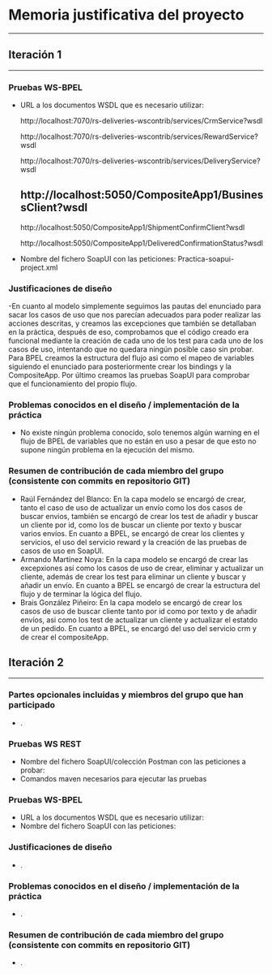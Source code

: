 # Memoria justificativa del proyecto
---------------------------------------------------------------------
 
## Iteración 1
---------------------------------------------------------------------
 
### Pruebas WS-BPEL
- URL a los documentos WSDL que es necesario utilizar:
 
    http://localhost:7070/rs-deliveries-wscontrib/services/CrmService?wsdl
 
    http://localhost:7070/rs-deliveries-wscontrib/services/RewardService?wsdl
 
    http://localhost:7070/rs-deliveries-wscontrib/services/DeliveryService?wsdl

    http://localhost:5050/CompositeApp1/BusinessClient?wsdl
  - 
    http://localhost:5050/CompositeApp1/ShipmentConfirmClient?wsdl 

    http://localhost:5050/CompositeApp1/DeliveredConfirmationStatus?wsdl


- Nombre del fichero SoapUI con las peticiones: Practica-soapui-project.xml
 
### Justificaciones de diseño
-En cuanto al modelo simplemente seguimos las pautas del enunciado para sacar los casos de uso que nos parecían adecuados para poder realizar las acciones descritas, y creamos las excepciones que también se detallaban en la práctica, después de eso, comprobamos que el código creado era funcional mediante la creación de cada uno de los test para cada uno de los casos de uso, intentando que no quedara ningún posible caso sin probar. Para BPEL creamos la estructura del flujo asi como el mapeo de variables siguiendo el enunciado para posteriormente crear los bindings y la CompositeApp. Por último creamos las pruebas SoapUI para comprobar que el funcionamiento del propio flujo.
 
 
### Problemas conocidos en el diseño / implementación de la práctica
- No existe ningún problema conocido, solo tenemos algún warning en el flujo de BPEL de variables que no están en uso a pesar de que esto no supone ningún problema en la ejecución del mismo.
 
### Resumen de contribución de cada miembro del grupo (consistente con commits en repositorio GIT)
- Raúl Fernández del Blanco: En la capa modelo se encargó de crear, tanto el caso de uso de actualizar un envío como los dos casos de buscar envios, también se encargó de crear los test de añadir y buscar un cliente por id, como los de buscar un cliente por texto y buscar varios envíos. En cuanto a BPEL, se encargó de crear los clientes y servicios, el uso del servicio reward y la creación de las pruebas de casos de uso en SoapUI.  
- Armando Martínez Noya: En la capa modelo se encargó de crear las excepxiones así como los casos de uso de crear, eliminar y actualizar un cliente, además de crear los test para eliminar un cliente y buscar y añadir un envío. En cuanto a BPEL se encargó de crear la estructura del flujo y de terminar la lógica del flujo.
- Brais González Piñeiro: En la capa modelo se encargó de crear los casos de uso de buscar cliente tanto por id como por texto y de añadir envíos, asi como los test de actualizar un cliente y actualizar el estatdo de un pedido. En cuanto a BPEL, se encargó del uso del servicio crm y de crear el compositeApp.
 
## Iteración 2
---------------------------------------------------------------------

### Partes opcionales incluidas y miembros del grupo que han participado
- .

### Pruebas WS REST
- Nombre del fichero SoapUI/colección Postman con las peticiones a probar:
- Comandos maven necesarios para ejecutar las pruebas

### Pruebas WS-BPEL
- URL a los documentos WSDL que es necesario utilizar:
- Nombre del fichero SoapUI con las peticiones:

### Justificaciones de diseño
- .

### Problemas conocidos en el diseño / implementación de la práctica
- .

### Resumen de contribución de cada miembro del grupo (consistente con commits en repositorio GIT)
- .
